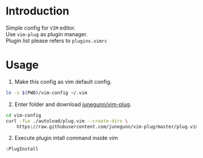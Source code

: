 # Introduction
Simple config for `VIM` editor.  
Use `vim-plug` as plugin manager.  
Plugin list please refers to `plugins.vimrc`

# Usage
1. Make this config as vim default config.
```bash
ln -s $(PWD)/vim-config ~/.vim
```
2. Enter folder and download [junegunn/vim-plug](https://github.com/junegunn/vim-plug).
```bash
cd vim-config
curl -fLo ./autoload/plug.vim --create-dirs \
    https://raw.githubusercontent.com/junegunn/vim-plug/master/plug.vim
```
2. Execute plugin intall command inside vim
```
:PlugInstall
```
